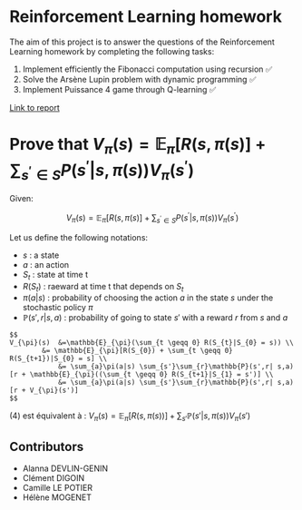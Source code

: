 # Reinforcement Learning homework

The aim of this project is to answer the questions of the Reinforcement Learning homework by completing the following tasks:
1. Implement efficiently the Fibonacci computation using recursion :white_check_mark:
3. Solve the Arsène Lupin problem with dynamic programming :white_check_mark:
4. Implement Puissance 4 game through Q-learning :white_check_mark:

[Link to report](https://www.overleaf.com/5856789981bcctncztrsrw)

# Prove that $V_\pi(s) = \mathbb{E}_\pi[R(s, \pi(s)] + \sum_{s^\prime \in S} P(s^\prime| s, \pi(s))V_\pi(s^\prime)$

Given:

$$V_\pi(s) = \mathbb{E}_\pi[R(s, \pi(s)] + \sum_{s^\prime \in S} P(s^\prime| s, \pi(s))V_\pi(s^\prime)$$

Let us define the following notations:

* $s$ : a state
* $a$ : an action
* $S_{t}$ : state at time t
* $R(S_{t})$ : raeward at time t that depends on $S_{t}$
* $\pi(a|s)$ : probability of choosing the action $a$ in the state $s$ under the stochastic policy $\pi$
* $\mathbb{P}(s',r| s,a)$ : probability of going to state $s'$ with a reward $r$ from $s$ and $a$


```
$$
V_{\pi}(s)  &=\mathbb{E}_{\pi}(\sum_{t \geqq 0} R(S_{t}|S_{0} = s)) \\
        &= \mathbb{E}_{\pi}[R(S_{0}) + \sum_{t \geqq 0} R(S_{t+1})|S_{0} = s] \\
            &= \sum_{a}\pi(a|s) \sum_{s'}\sum_{r}\mathbb{P}(s',r| s,a) [r + \mathbb{E}_{\pi}((\sum_{t \geqq 0} R(S_{t+1}|S_{1} = s')] \\
            &= \sum_{a}\pi(a|s) \sum_{s'}\sum_{r}\mathbb{P}(s',r| s,a) [r + V_{\pi}(s')]
$$
```

(4) est équivalent à :
$V_{\pi}(s) = \mathbb{E}_{\pi}[R(s,\pi(s))] + \sum_{s'}\mathbb{P}(s'| s,\pi(s))V_{\pi}(s')$

## Contributors

* Alanna DEVLIN-GENIN
* Clément DIGOIN
* Camille LE POTIER
* Hélène MOGENET
